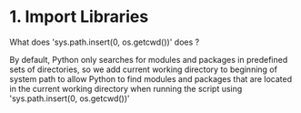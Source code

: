 # 1. Import Libraries

What does 'sys.path.insert(0, os.getcwd())' does ?

By default, Python only searches for modules and packages in predefined sets of directories, so we add current working directory to beginning of system path to allow Python to find modules and packages that are located in the current working directory when running the script using 'sys.path.insert(0, os.getcwd())'